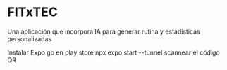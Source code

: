 # FITxTEC
Una aplicación que incorpora IA para generar rutina y estadísticas personalizadas


Instalar Expo go en play store 
npx expo start --tunnel
scannear el código QR 